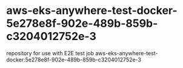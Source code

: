# aws-eks-anywhere-test-docker-5e278e8f-902e-489b-859b-c3204012752e-3
repository for use with E2E test job aws-eks-anywhere-test-docker:5e278e8f-902e-489b-859b-c3204012752e-3
